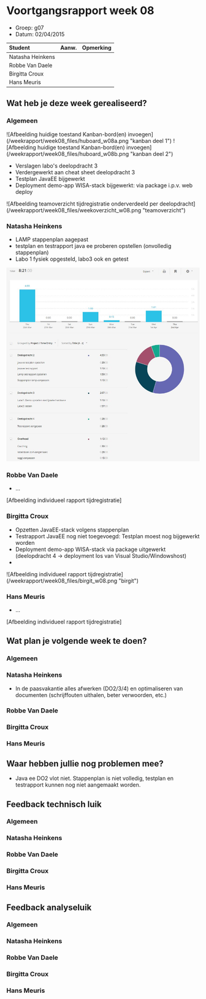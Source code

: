 # Voortgangsrapport week 08

* Groep: g07
* Datum: 02/04/2015

| Student  | Aanw. | Opmerking |
| :---     | :---  | :---      |
| Natasha Heinkens |       |           |
| Robbe Van Daele |       |           |
| Birgitta Croux |       |           |
| Hans Meuris |       |           |

## Wat heb je deze week gerealiseerd?

### Algemeen

![Afbeelding huidige toestand Kanban-bord(en) invoegen] (/weekrapport/week08_files/huboard_w08a.png "kanban deel 1")
![Afbeelding huidige toestand Kanban-bord(en) invoegen] (/weekrapport/week08_files/huboard_w08b.png "kanban deel 2")

* Verslagen labo's deelopdracht 3
* Verdergewerkt aan cheat sheet deelopdracht 3
* Testplan JavaEE bijgewerkt
* Deployment demo-app WISA-stack bijgewerkt: via package i.p.v. web deploy

![Afbeelding teamoverzicht tijdregistratie onderverdeeld per deelopdracht] (/weekrapport/week08_files/weekoverzicht_w08.png "teamoverzicht")

### Natasha Heinkens

* LAMP stappenplan aagepast
* testplan en testrapport java ee proberen opstellen (onvolledig stappenplan)
* Labo 1 fysiek opgesteld, labo3 ook en getest


![Afbeelding individueel rapport tijdregistratie](/weekrapport/week08_files/Natasha_w08.jpg "Natasha")

### Robbe Van Daele

* ...

[Afbeelding individueel rapport tijdregistratie]

### Birgitta Croux

* Opzetten JavaEE-stack volgens stappenplan
* Testrapport JavaEE nog niet toegevoegd: Testplan moest nog bijgewerkt worden
* Deployment demo-app WISA-stack via package uitgewerkt (deelopdracht 4 -> deployment los van Visual Studio/Windowshost)
* 

![Afbeelding individueel rapport tijdregistratie] (/weekrapport/week08_files/birgit_w08.png "birgit")

### Hans Meuris

* ...

[Afbeelding individueel rapport tijdregistratie]

## Wat plan je volgende week te doen?

### Algemeen
### Natasha Heinkens
  * In de paasvakantie alles afwerken (DO2/3/4) en optimaliseren van documenten (schrijffouten uithalen, beter verwoorden, etc.) 
### Robbe Van Daele  
### Birgitta Croux  
### Hans Meuris  

## Waar hebben jullie nog problemen mee?

* Java ee DO2 vlot niet. Stappenplan is niet volledig, testplan en testrapport kunnen nog niet aangemaakt worden.  

## Feedback technisch luik

### Algemeen

### Natasha Heinkens
### Robbe Van Daele
### Birgitta Croux
### Hans Meuris

## Feedback analyseluik

### Algemeen

### Natasha Heinkens
### Robbe Van Daele
### Birgitta Croux
### Hans Meuris

